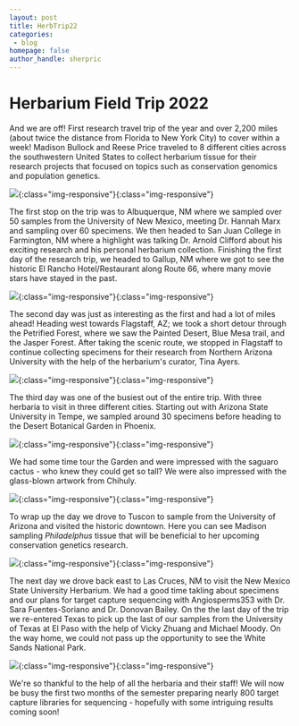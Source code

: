 ```yaml
---
layout: post
title: HerbTrip22
categories:
 - blog
homepage: false
author_handle: sherpric
---
```


# Herbarium Field Trip 2022

And we are off! First research travel trip of the year and over 2,200 miles (about twice the distance from Florida to New York City) to cover within a week! Madison Bullock and Reese Price traveled to 8 different cities across the southwestern United States to collect herbarium tissue for their research projects that focused on topics such as conservation genomics and population genetics.

![](/assets/images/blog/herbtrip_truck.jpg){:class="img-responsive"}{:class="img-responsive"}
  
The first stop on the trip was to Albuquerque, NM where we sampled over 50 samples from the University of New Mexico, meeting Dr. Hannah Marx and sampling over 60 specimens. We then headed to San Juan College in Farmington, NM where a highlight was talking Dr. Arnold Clifford about his exciting research and his personal herbarium collection. Finishing the first day of the research trip, we headed to Gallup, NM where we got to see the historic El Rancho Hotel/Restaurant along Route 66, where many movie stars have stayed in the past. 

![](/assets/images/blog/herbtrip_route66.jpg){:class="img-responsive"}{:class="img-responsive"}

The second day was just as interesting as the first and had a lot of miles ahead! Heading west towards Flagstaff, AZ; we took a short detour through the Petrified Forest, where we saw the Painted Desert, Blue Mesa trail, and the Jasper Forest. After taking the scenic route, we stopped in Flagstaff to continue collecting specimens for their research from Northern Arizona University with the help of the herbarium's curator, Tina Ayers. 

![](/assets/images/blog/herbtrip_nau.jpg){:class="img-responsive"}{:class="img-responsive"}

The third day was one of the busiest out of the entire trip. With three herbaria to visit in three different cities. Starting out with Arizona State University in Tempe, we sampled around 30 specimens before heading to the Desert Botanical Garden in Phoenix. 

![](/assets/images/blog/herbtrip_dbc.jpg){:class="img-responsive"}{:class="img-responsive"}

We had some time tour the Garden and were impressed with the saguaro cactus - who knew they could get so tall? We were also impressed with the glass-blown artwork from Chihuly. 

![](/assets/images/blog/herbtrip_saguaro.jpg){:class="img-responsive"}{:class="img-responsive"}

To wrap up the day we drove to Tuscon to sample from the University of Arizona and visited the historic downtown. Here you can see Madison sampling *Philadelphus* tissue that will be beneficial to her upcoming conservation genetics research. 

![](/assets/images/blog/herbtrip_philadelphus.jpg){:class="img-responsive"}{:class="img-responsive"}

The next day we drove back east to Las Cruces, NM to visit the New Mexico State University Herbarium. We had a good time takling about specimens and our plans for target capture sequencing with Angiosperms353 with Dr. Sara Fuentes-Soriano and Dr. Donovan Bailey. On the the last day of the trip we re-entered Texas to pick up the last of our samples from the University of Texas at El Paso with the help of Vicky Zhuang and Michael Moody. On the way home, we could not pass up the opportunity to see the White Sands National Park. 


![](/assets/images/blog/herbtrip_jump.jpg){:class="img-responsive"}{:class="img-responsive"}


We're so thankful to the help of all the herbaria and their staff! We will now be busy the first two months of the semester preparing nearly 800 target capture libraries for sequencing - hopefully with some intriguing results coming soon! 